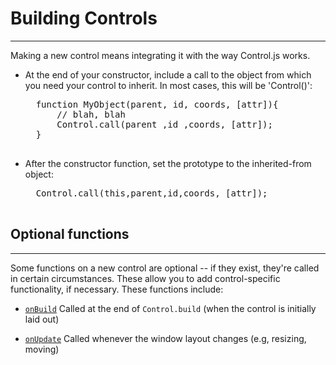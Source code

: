 # Building Controls #

------------------------------------------------------------------------------

Making a new control means integrating it with the way Control.js works.

* At the end of your constructor, include a call to the object from which you
  need your control to inherit.  In most cases, this will be 'Control()':
    <pre>
    function MyObject(parent, id, coords, [attr]){
        // blah, blah
        Control.call(parent ,id ,coords, [attr]);
    }
    </pre>

* After the constructor function, set the prototype to the inherited-from
  object:
    <pre>
    Control.call(this,parent,id,coords, [attr]);
    </pre>

## Optional functions ##

------------------------------------------------------------------------------
Some functions on a new control are optional -- if they exist, they're called
in certain circumstances.  These allow you to add control-specific
functionality, if necessary.  These functions include:


*   [`onBuild`](onBuild.html)  Called at the end of `Control.build` (when the
    control is initially laid out)

*   [`onUpdate`](onUpdate.html)  Called whenever the window layout changes
    (e.g, resizing, moving)

